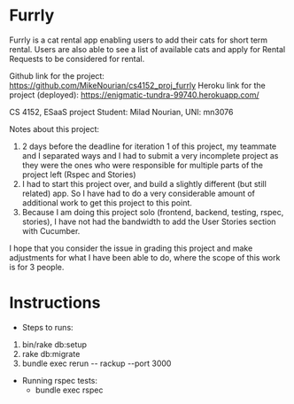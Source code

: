 # Furrly

Furrly is a cat rental app enabling users to add their cats for short term rental. Users are also able to see a list of available cats and apply for Rental Requests to be considered for rental.

Github link for the project: https://github.com/MikeNourian/cs4152_proj_furrly
Heroku link for the project (deployed): https://enigmatic-tundra-99740.herokuapp.com/

CS 4152, ESaaS project
Student: Milad Nourian, UNI: mn3076

Notes about this project:
1. 2 days before the deadline for iteration 1 of this project, my teammate and I separated ways and I had to submit a very incomplete project as they were the ones who were responsible for multiple parts of the project left (Rspec and Stories)
2. I had to start this project over, and build a slightly different (but still related) app. So I have had to do a very considerable amount of additional work to get this project to this point.
3. Because I am doing this project solo (frontend, backend, testing, rspec, stories), I have not had the bandwidth to add the User Stories section with Cucumber.

I hope that you consider the issue in grading this project and make adjustments for what I have been able to do, where the scope of this work is for 3 people.

# Instructions

* Steps to runs:
1. bin/rake db:setup 
2. rake db:migrate
3. bundle exec rerun -- rackup --port 3000

* Running rspec tests:
    * bundle exec rspec

